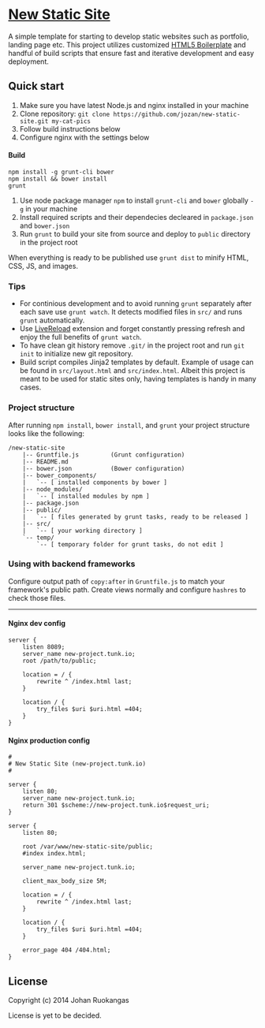 # [New Static Site](http://latehours.net)

A simple template for starting to develop static websites such as portfolio, landing page etc. This project utilizes customized [HTML5 Boilerplate](https://github.com/h5bp/html5-boilerplate) and handful of build scripts that ensure fast and iterative development and easy deployment.

## Quick start

1. Make sure you have latest Node.js and nginx installed in your machine
2. Clone repository: ```git clone https://github.com/jozan/new-static-site.git my-cat-pics```
3. Follow build instructions below
4. Configure nginx with the settings below


#### Build

    npm install -g grunt-cli bower
    npm install && bower install
    grunt

1. Use node package manager ```npm``` to install ```grunt-cli``` and ```bower``` globally ```-g``` in your machine
2. Install required scripts and their dependecies decleared in ```package.json``` and ```bower.json```
3. Run ```grunt``` to build your site from source and deploy to ```public``` directory in the project root

When everything is ready to be published use ```grunt dist``` to minify HTML, CSS, JS, and images.

### Tips

- For continious development and to avoid running ```grunt``` separately after each save use ```grunt watch```. It detects modified files in ```src/``` and runs ```grunt``` automatically.
- Use [LiveReload](http://feedback.livereload.com/knowledgebase/articles/86242-how-do-i-install-and-use-the-browser-extensions-) extension and forget constantly pressing refresh and enjoy the full benefits of ```grunt watch```.
- To have clean git history remove ```.git/``` in the project root and run ```git init``` to initialize new git repository.
- Build script compiles Jinja2 templates by default. Example of usage can be found in ```src/layout.html``` and ```src/index.html```. Albeit this project is meant to be used for static sites only, having templates is handy in many cases.

### Project structure

After running ```npm install```, ```bower install```, and ```grunt``` your project structure looks like the following:

	/new-static-site
		|-- Gruntfile.js         (Grunt configuration)
		|-- README.md
		|-- bower.json           (Bower configuration)
		|-- bower_components/
		|   `-- [ installed components by bower ]
		|-- node_modules/
		|   `-- [ installed modules by npm ]
		|-- package.json
		|-- public/
		|   `-- [ files generated by grunt tasks, ready to be released ]
		|-- src/
		|   `-- [ your working directory ]
		`-- temp/
		    `-- [ temporary folder for grunt tasks, do not edit ]


### Using with backend frameworks

Configure output path of ```copy:after``` in ```Gruntfile.js``` to match your framework's public path. Create views normally and configure ```hashres``` to check those files.

------------------------------


#### Nginx dev config

    server {
        listen 8089;
        server_name new-project.tunk.io;
        root /path/to/public;

        location = / {
            rewrite ^ /index.html last;
        }

        location / {
            try_files $uri $uri.html =404;
        }
    }

#### Nginx production config

    #
    # New Static Site (new-project.tunk.io)
    #

    server {
        listen 80;
        server_name new-project.tunk.io;
        return 301 $scheme://new-project.tunk.io$request_uri;
    }

    server {
        listen 80;

        root /var/www/new-static-site/public;
        #index index.html;

        server_name new-project.tunk.io;
        
        client_max_body_size 5M;    
        
        location = / {
            rewrite ^ /index.html last;
        }

        location / {
            try_files $uri $uri.html =404;
        }

        error_page 404 /404.html;
    }

## License

Copyright (c) 2014 Johan Ruokangas

License is yet to be decided.